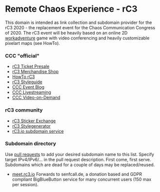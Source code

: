 # Remote Chaos Experience - rC3
This domain is intended as link collection and subdomain provider for the rC3 2020 - the replacement event for the Chaos Communication Congress of 2020. The rC3 event will be heavily based on an online 2D [workadventure](https://workadventu.re/) game with video conferencing and heavily customizable pixelart maps (see HowTo).

### CCC "official"
- [rC3 Ticket Presale](https://tickets.events.ccc.de/RC3/)
- [rC3 Merchandise Shop](https://merch.rc3.world/)
- [HowTo rC3](https://howto.rc3.world/)
- [rC3 Styleguide](https://styleguide.rc3.world/)
- [CCC Event Blog](https://events.ccc.de/)
- [CCC Livestreaming](https://streaming.media.ccc.de/)
- [CCC Video-on-Demand](https://media.ccc.de/)

### rC3 community
- [rC3 Sticker Exchange](https://stickeroperation.center/2020/10/26/c3-sticker-exchange/)
- [rC3 Stylegenerator](https://rc3.bleeptrack.de/)
- [rC3.io subdomain service](https://rc3.io/#subdomain-directory)


### Subdomain directory
Use [pull requests](https://github.com/basisbit/rc3.github.io) to add your desired subdomain name to this list. Specify target IPv4/IPv6/... in the pull request description. First come, first serve. Subdomains which are dead for a couple of days may be replaced/reused.
- [meet.rc3.io](https://meet.rc3.io) Forwards to senfcall.de, a donation based and GDPR compliant BigBlueButton service for many concurrent users (150 max per session).
